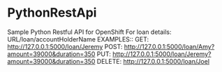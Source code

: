 # PythonRestApi
Sample Python Restful API for OpenShift
For loan details: URL/loan/accountHolderName 
EXAMPLES::
GET: http://127.0.0.1:5000/loan/Jeremy 
POST: http://127.0.0.1:5000/loan/Amy?amount=39000&duration=350 
PUT: http://127.0.0.1:5000/loan/Jeremy?amount=39000&duration=350 
DELETE: http://127.0.0.1:5000/loan/Joel
